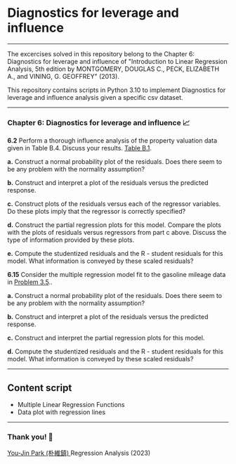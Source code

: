 # Diagnostics for leverage and influence

---

The excercises solved in this repository belong to the Chapter 6: Diagnostics for leverage and influence of "Introduction to Linear Regression Analysis, 5th edition by MONTGOMERY, DOUGLAS C., PECK, ELIZABETH A., and VINING, G. GEOFFREY" (2013). 

This repository contains scripts in Python 3.10 to implement Diagnostics for leverage and influence analysis given a specific csv dataset.

---

### Chapter 6: Diagnostics for leverage and influence :chart_with_upwards_trend: 

**6.2** Perform a thorough influence analysis of the property valuation data given
in Table B.4. Discuss your results. [Table B.1](https://raw.githubusercontent.com/ramirezramiro/linear-reg/main/Multiple%20Linear%20Reg%20(ch.3)/data(ch.3)/table-b3.csv).

**a.** Construct a normal probability plot of the residuals. Does there seem to
be any problem with the normality assumption?

**b.** Construct and interpret a plot of the residuals versus the predicted response.

**c.** Construct plots of the residuals versus each of the regressor variables. Do
these plots imply that the regressor is correctly specified?

**d.** Construct the partial regression plots for this model. Compare the plots
with the plots of residuals versus regressors from part c above. Discuss the
type of information provided by these plots.

**e.** Compute the studentized residuals and the R - student residuals for this
model. What information is conveyed by these scaled residuals?


**6.15** Consider the multiple regression model fit to the gasoline mileage data in [Problem 3.5](https://raw.githubusercontent.com/ramirezramiro/linear-reg/main/Multiple%20Linear%20Reg%20(ch.3)/data(ch.3)/table-b3.csv)..

**a.** Construct a normal probability plot of the residuals. Does there seem to
be any problem with the normality assumption?

**b.** Construct and interpret a plot of the residuals versus the predicted response.

**c.** Construct and interpret the partial regression plots for this model.

**d.** Compute the studentized residuals and the R - student residuals for this
model. What information is conveyed by these scaled residuals?


---


## Content script

- Multiple Linear Regression Functions
- Data plot with regression lines

---

### Thank you! :turtle: 

[You-Jin Park (朴維鎮) ](https://orcid.org/0000-0002-1006-5380) Regression Analysis (2023)
